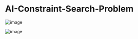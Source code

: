 # AI-Constraint-Search-Problem

![image](https://github.com/adityamishra5050/AI-Constraint-Search-Problem/assets/144830127/82afece9-fee0-4f6e-87e8-007e8fc1f0b2)

![image](https://github.com/adityamishra5050/AI-Constraint-Search-Problem/assets/144830127/679d5863-24a4-4ec2-9f1a-b424a7526238)

